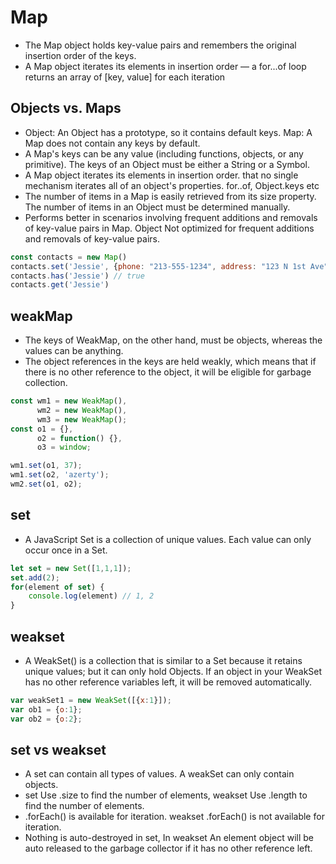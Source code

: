 # Map

- The Map object holds key-value pairs and remembers the original insertion order of the keys.
- A Map object iterates its elements in insertion order — a for...of loop returns an array of [key, value] for each iteration

## Objects vs. Maps

- Object: An Object has a prototype, so it contains default keys. Map: A Map does not contain any keys by default.
- A Map's keys can be any value (including functions, objects, or any primitive). The keys of an Object must be either a String or a Symbol.
- A Map object iterates its elements in insertion order.
that no single mechanism iterates all of an object's properties. for..of, Object.keys etc
- The number of items in a Map is easily retrieved from its size property. The number of items in an Object must be determined manually.
- Performs better in scenarios involving frequent additions and removals of key-value pairs in Map. Object Not optimized for frequent additions and removals of key-value pairs.

```javascript
const contacts = new Map()
contacts.set('Jessie', {phone: "213-555-1234", address: "123 N 1st Ave"})
contacts.has('Jessie') // true
contacts.get('Jessie')
```

## weakMap

- The keys of WeakMap, on the other hand, must be objects, whereas the values can be anything.
- The object references in the keys are held weakly, which means that if there is no other reference to the object, it will be eligible for garbage collection.

```javascript
const wm1 = new WeakMap(),
      wm2 = new WeakMap(),
      wm3 = new WeakMap();
const o1 = {},
      o2 = function() {},
      o3 = window;

wm1.set(o1, 37);
wm1.set(o2, 'azerty');
wm2.set(o1, o2);
```

## set

- A JavaScript Set is a collection of unique values. Each value can only occur once in a Set.

```javascript
let set = new Set([1,1,1]);
set.add(2);
for(element of set) {
    console.log(element) // 1, 2
}
```

## weakset

- A WeakSet() is a collection that is similar to a Set because it retains unique values; but it can only hold Objects. If an object in your WeakSet has no other reference variables left, it will be removed automatically.

```javascript
var weakSet1 = new WeakSet([{x:1}]);
var ob1 = {o:1};
var ob2 = {o:2};
```

## set vs weakset

- A set can contain all types of values. A weakSet can only contain objects.
- set Use .size to find the number of elements, weakset Use .length to find the number of elements.
- .forEach() is available for iteration. weakset .forEach() is not available for iteration.
- Nothing is auto-destroyed in set, In weakset An element object will be auto released to the garbage collector if it has no other reference left.
